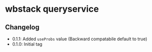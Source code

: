 # wbstack queryservice

## Changelog

- 0.1.1: Added `useProbs` value (Backward compatabile default to true)
- 0.1.0: Initial tag